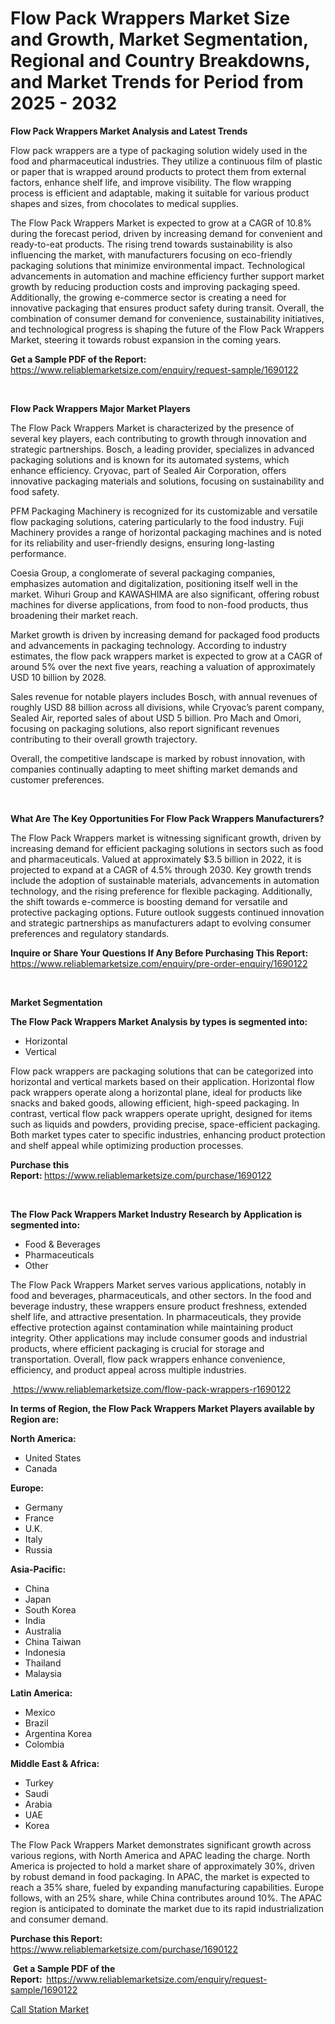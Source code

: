 <p><h1>Flow Pack Wrappers Market Size and Growth, Market Segmentation, Regional and Country Breakdowns, and Market Trends for Period from 2025 -  2032</h1></p><p><strong>Flow Pack Wrappers Market Analysis and Latest Trends</strong></p>
<p><p>Flow pack wrappers are a type of packaging solution widely used in the food and pharmaceutical industries. They utilize a continuous film of plastic or paper that is wrapped around products to protect them from external factors, enhance shelf life, and improve visibility. The flow wrapping process is efficient and adaptable, making it suitable for various product shapes and sizes, from chocolates to medical supplies. </p><p>The Flow Pack Wrappers Market is expected to grow at a CAGR of 10.8% during the forecast period, driven by increasing demand for convenient and ready-to-eat products. The rising trend towards sustainability is also influencing the market, with manufacturers focusing on eco-friendly packaging solutions that minimize environmental impact. Technological advancements in automation and machine efficiency further support market growth by reducing production costs and improving packaging speed. Additionally, the growing e-commerce sector is creating a need for innovative packaging that ensures product safety during transit. Overall, the combination of consumer demand for convenience, sustainability initiatives, and technological progress is shaping the future of the Flow Pack Wrappers Market, steering it towards robust expansion in the coming years.</p></p>
<p><strong>Get a Sample PDF of the Report:&nbsp;</strong> <a href="https://www.reliablemarketsize.com/enquiry/request-sample/1690122?utm_campaign=1131&utm_medium=2&utm_source=Github&utm_content=ia&utm_term=07012025&utm_id=flow-pack-wrappers">https://www.reliablemarketsize.com/enquiry/request-sample/1690122</a></p>
<p>&nbsp;</p>
<p><strong>Flow Pack Wrappers Major Market Players</strong></p>
<p><p>The Flow Pack Wrappers Market is characterized by the presence of several key players, each contributing to growth through innovation and strategic partnerships. Bosch, a leading provider, specializes in advanced packaging solutions and is known for its automated systems, which enhance efficiency. Cryovac, part of Sealed Air Corporation, offers innovative packaging materials and solutions, focusing on sustainability and food safety.</p><p>PFM Packaging Machinery is recognized for its customizable and versatile flow packaging solutions, catering particularly to the food industry. Fuji Machinery provides a range of horizontal packaging machines and is noted for its reliability and user-friendly designs, ensuring long-lasting performance.</p><p>Coesia Group, a conglomerate of several packaging companies, emphasizes automation and digitalization, positioning itself well in the market. Wihuri Group and KAWASHIMA are also significant, offering robust machines for diverse applications, from food to non-food products, thus broadening their market reach.</p><p>Market growth is driven by increasing demand for packaged food products and advancements in packaging technology. According to industry estimates, the flow pack wrappers market is expected to grow at a CAGR of around 5% over the next five years, reaching a valuation of approximately USD 10 billion by 2028.</p><p>Sales revenue for notable players includes Bosch, with annual revenues of roughly USD 88 billion across all divisions, while Cryovac’s parent company, Sealed Air, reported sales of about USD 5 billion. Pro Mach and Omori, focusing on packaging solutions, also report significant revenues contributing to their overall growth trajectory.</p><p>Overall, the competitive landscape is marked by robust innovation, with companies continually adapting to meet shifting market demands and customer preferences.</p></p>
<p>&nbsp;</p>
<p><strong>What Are The Key Opportunities For Flow Pack Wrappers Manufacturers?</strong></p>
<p><p>The Flow Pack Wrappers market is witnessing significant growth, driven by increasing demand for efficient packaging solutions in sectors such as food and pharmaceuticals. Valued at approximately $3.5 billion in 2022, it is projected to expand at a CAGR of 4.5% through 2030. Key growth trends include the adoption of sustainable materials, advancements in automation technology, and the rising preference for flexible packaging. Additionally, the shift towards e-commerce is boosting demand for versatile and protective packaging options. Future outlook suggests continued innovation and strategic partnerships as manufacturers adapt to evolving consumer preferences and regulatory standards.</p></p>
<p><strong>Inquire or Share Your Questions If Any Before Purchasing This Report:</strong> <a href="https://www.reliablemarketsize.com/enquiry/pre-order-enquiry/1690122?utm_campaign=1131&utm_medium=2&utm_source=Github&utm_content=ia&utm_term=07012025&utm_id=flow-pack-wrappers">https://www.reliablemarketsize.com/enquiry/pre-order-enquiry/1690122</a></p>
<p>&nbsp;</p>
<p><strong>Market Segmentation</strong></p>
<p><strong>The Flow Pack Wrappers Market Analysis by types is segmented into:</strong></p>
<p><ul><li>Horizontal</li><li>Vertical</li></ul></p>
<p><p>Flow pack wrappers are packaging solutions that can be categorized into horizontal and vertical markets based on their application. Horizontal flow pack wrappers operate along a horizontal plane, ideal for products like snacks and baked goods, allowing efficient, high-speed packaging. In contrast, vertical flow pack wrappers operate upright, designed for items such as liquids and powders, providing precise, space-efficient packaging. Both market types cater to specific industries, enhancing product protection and shelf appeal while optimizing production processes.</p></p>
<p><strong>Purchase this Report:&nbsp;</strong><a href="https://www.reliablemarketsize.com/purchase/1690122?utm_campaign=1131&utm_medium=2&utm_source=Github&utm_content=ia&utm_term=07012025&utm_id=flow-pack-wrappers">https://www.reliablemarketsize.com/purchase/1690122</a></p>
<p>&nbsp;</p>
<p><strong>The Flow Pack Wrappers Market Industry Research by Application is segmented into:</strong></p>
<p><ul><li>Food & Beverages</li><li>Pharmaceuticals</li><li>Other</li></ul></p>
<p><p>The Flow Pack Wrappers Market serves various applications, notably in food and beverages, pharmaceuticals, and other sectors. In the food and beverage industry, these wrappers ensure product freshness, extended shelf life, and attractive presentation. In pharmaceuticals, they provide effective protection against contamination while maintaining product integrity. Other applications may include consumer goods and industrial products, where efficient packaging is crucial for storage and transportation. Overall, flow pack wrappers enhance convenience, efficiency, and product appeal across multiple industries.</p></p>
<p><a href="https://www.reliablemarketsize.com/flow-pack-wrappers-r1690122?utm_campaign=1131&utm_medium=2&utm_source=Github&utm_content=ia&utm_term=07012025&utm_id=flow-pack-wrappers">&nbsp;https://www.reliablemarketsize.com/flow-pack-wrappers-r1690122</a></p>
<p><strong>In terms of Region, the Flow Pack Wrappers Market Players available by Region are:</strong></p>
<p>
    <p> <strong> North America: </strong>
        <ul>
            <li>United States</li>
            <li>Canada</li>
        </ul>
        </p> 
    <p> <strong> Europe: </strong>
        <ul>
            <li>Germany</li>
            <li>France</li>
            <li>U.K.</li>
            <li>Italy</li>
            <li>Russia</li>
        </ul>
        </p> 
    <p> <strong> Asia-Pacific: </strong>
        <ul>
            <li>China</li>
            <li>Japan</li>
            <li>South Korea</li>
            <li>India</li>
            <li>Australia</li>
            <li>China Taiwan</li>
            <li>Indonesia</li>
            <li>Thailand</li>
            <li>Malaysia</li>
        </ul>
        </p> 
    <p> <strong> Latin America: </strong>
        <ul>
            <li>Mexico</li>
            <li>Brazil</li>
            <li>Argentina Korea</li>
            <li>Colombia</li>
        </ul>
        </p> 
    <p> <strong> Middle East & Africa: </strong>
        <ul>
            <li>Turkey</li>
            <li>Saudi</li>
            <li>Arabia</li>
            <li>UAE</li>
            <li>Korea</li>
        </ul>
    </p>
    </p>
<p><p>The Flow Pack Wrappers Market demonstrates significant growth across various regions, with North America and APAC leading the charge. North America is projected to hold a market share of approximately 30%, driven by robust demand in food packaging. In APAC, the market is expected to reach a 35% share, fueled by expanding manufacturing capabilities. Europe follows, with an 25% share, while China contributes around 10%. The APAC region is anticipated to dominate the market due to its rapid industrialization and consumer demand.</p></p>
<p><strong>Purchase this Report: </strong><a href="https://www.reliablemarketsize.com/purchase/1690122?utm_campaign=1131&utm_medium=2&utm_source=Github&utm_content=ia&utm_term=07012025&utm_id=flow-pack-wrappers">https://www.reliablemarketsize.com/purchase/1690122</a></p>
<p>&nbsp;<strong>Get a Sample PDF of the Report:&nbsp;&nbsp;</strong><a href="https://www.reliablemarketsize.com/enquiry/request-sample/1690122?utm_campaign=1131&utm_medium=2&utm_source=Github&utm_content=ia&utm_term=07012025&utm_id=flow-pack-wrappers">https://www.reliablemarketsize.com/enquiry/request-sample/1690122</a></p>
<p><strong></strong></p>
<p><p><a href="https://github.com/CliffMedina6/Market-Research-Report-List-7/blob/main/call-station-market.md?utm_campaign=1131&utm_medium=2&utm_source=Github&utm_content=ia&utm_term=07012025&utm_id=flow-pack-wrappers">Call Station Market</a></p></p>